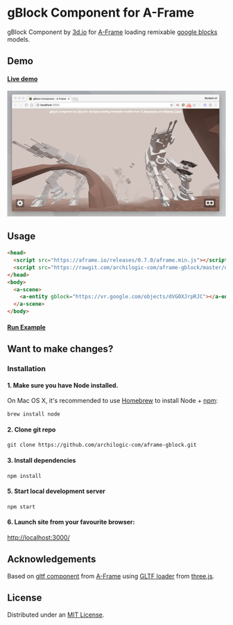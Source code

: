# gBlock Component for A-Frame

gBlock Component by [3d.io](https://3d.io) for [A-Frame](https://aframe.io) loading remixable [google blocks](https://vr.google.com) models.

## Demo

#### [Live demo](https://gblock.3d.io)

![](docs/screenshot3.png)

## Usage

```html
<head>
  <script src="https://aframe.io/releases/0.7.0/aframe.min.js"></script>
  <script src="https://rawgit.com/archilogic-com/aframe-gblock/master/dist/gblock.js"></script>
</head>
<body>
  <a-scene>
    <a-entity gblock="https://vr.google.com/objects/dVG0XJrpRJC"></a-entity>
  </a-scene>
</body>
```

#### [Run Example](https://codepen.io/tomas-polach/pen/NvJRJe/right?editors=1000)

## Want to make changes?

### Installation

#### 1. Make sure you have Node installed.

On Mac OS X, it's recommended to use [Homebrew](http://brew.sh/) to install Node + [npm](https://www.npmjs.com):

    brew install node

#### 2. Clone git repo 

    git clone https://github.com/archilogic-com/aframe-gblock.git

#### 3. Install dependencies

    npm install

#### 5. Start local development server

    npm start

#### 6. Launch site from your favourite browser:

[http://localhost:3000/](http://localhost:3000/)

## Acknowledgements

Based on [gltf component](https://aframe.io/docs/0.6.0/components/gltf-model.html) from [A-Frame](https://aframe.io/) using [GLTF loader](https://threejs.org/examples/#webgl_loader_gltf) from [three.js](https://threejs.org/).

## License

Distributed under an [MIT License](LICENSE).
